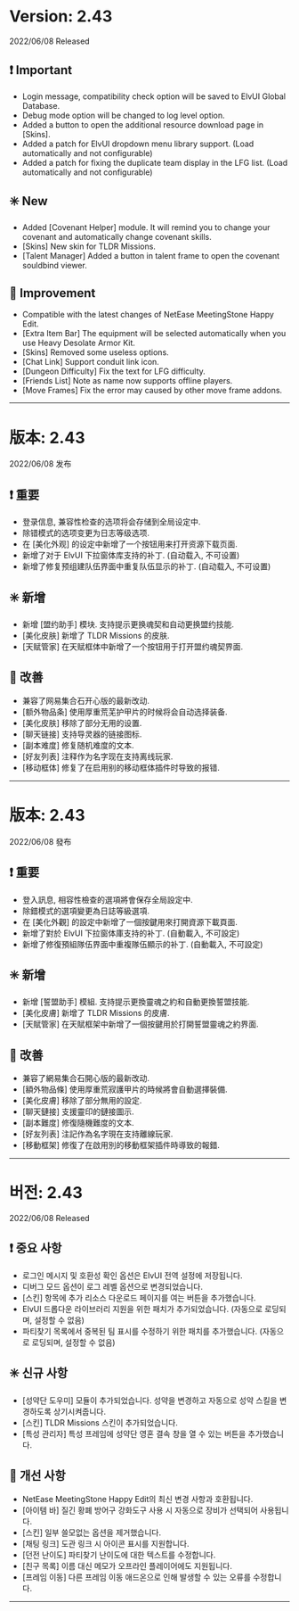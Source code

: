 # Version: 2.43
2022/06/08 Released
## ❗ Important
- Login message, compatibility check option will be saved to ElvUI Global Database.
- Debug mode option will be changed to log level option.
- Added a button to open the additional resource download page in [Skins].
- Added a patch for ElvUI dropdown menu library support. (Load automatically and not configurable)
- Added a patch for fixing the duplicate team display in the LFG list. (Load automatically and not configurable)
## ✳️ New
- Added [Covenant Helper] module. It will remind you to change your covenant and automatically change covenant skills.
- [Skins] New skin for TLDR Missions.
- [Talent Manager] Added a button in talent frame to open the covenant souldbind viewer.
## 💪 Improvement
- Compatible with the latest changes of NetEase MeetingStone Happy Edit.
- [Extra Item Bar] The equipment will be selected automatically when you use Heavy Desolate Armor Kit.
- [Skins] Removed some useless options.
- [Chat Link] Support conduit link icon.
- [Dungeon Difficulty] Fix the text for LFG difficulty.
- [Friends List] Note as name now supports offline players.
- [Move Frames] Fix the error may caused by other move frame addons.

------
# 版本: 2.43
2022/06/08 发布
## ❗ 重要
- 登录信息, 兼容性检查的选项将会存储到全局设定中.
- 除错模式的选项变更为日志等级选项.
- 在 [美化外观] 的设定中新增了一个按钮用来打开资源下载页面.
- 新增了对于 ElvUI 下拉窗体库支持的补丁. (自动载入, 不可设置)
- 新增了修复预组建队伍界面中重复队伍显示的补丁. (自动载入, 不可设置)
## ✳️ 新增
- 新增 [盟约助手] 模块. 支持提示更换魂契和自动更换盟约技能.
- [美化皮肤] 新增了 TLDR Missions 的皮肤.
- [天赋管家] 在天赋框体中新增了一个按钮用于打开盟约魂契界面.
## 💪 改善
- 兼容了网易集合石开心版的最新改动.
- [额外物品条] 使用厚重荒芜护甲片的时候将会自动选择装备.
- [美化皮肤] 移除了部分无用的设置.
- [聊天链接] 支持导灵器的链接图标.
- [副本难度] 修复随机难度的文本.
- [好友列表] 注释作为名字现在支持离线玩家.
- [移动框体] 修复了在启用别的移动框体插件时导致的报错.

------
# 版本: 2.43
2022/06/08 發布
## ❗ 重要
- 登入訊息, 相容性檢查的選項將會保存全局設定中.
- 除錯模式的選項變更為日誌等級選項.
- 在 [美化外觀] 的設定中新增了一個按鍵用來打開資源下載頁面.
- 新增了對於 ElvUI 下拉窗体庫支持的补丁. (自動載入, 不可設定)
- 新增了修復預組隊伍界面中重複隊伍顯示的补丁. (自動載入, 不可設定)
## ✳️ 新增
- 新增 [誓盟助手] 模組. 支持提示更換靈魂之約和自動更換誓盟技能.
- [美化皮膚] 新增了 TLDR Missions 的皮膚.
- [天賦管家] 在天賦框架中新增了一個按鍵用於打開誓盟靈魂之約界面.
## 💪 改善
- 兼容了網易集合石開心版的最新改动.
- [額外物品條] 使用厚重荒寂護甲片的時候將會自動選擇裝備.
- [美化皮膚] 移除了部分無用的設定.
- [聊天鏈接] 支援靈印的鏈接圖示.
- [副本難度] 修復隨機難度的文本.
- [好友列表] 注記作為名字現在支持離線玩家.
- [移動框架] 修復了在啟用別的移動框架插件時導致的報錯.

------
# 버전: 2.43
2022/06/08 Released
## ❗ 중요 사항
- 로그인 메시지 및 호환성 확인 옵션은 ElvUI 전역 설정에 저장됩니다.
- 디버그 모드 옵션이 로그 레벨 옵션으로 변경되었습니다.
- [스킨] 항목에 추가 리소스 다운로드 페이지를 여는 버튼을 추가했습니다.
- ElvUI 드롭다운 라이브러리 지원을 위한 패치가 추가되었습니다. (자동으로 로딩되며, 설정할 수 없음)
- 파티찾기 목록에서 중복된 팀 표시를 수정하기 위한 패치를 추가했습니다. (자동으로 로딩되며, 설정할 수 없음)
## ✳️ 신규 사항
- [성약단 도우미] 모듈이 추가되었습니다. 성약을 변경하고 자동으로 성약 스킬을 변경하도록 상기시켜줍니다.
- [스킨] TLDR Missions 스킨이 추가되었습니다.
- [특성 관리자] 특성 프레임에 성약단 영혼 결속 창을 열 수 있는 버튼을 추가했습니다.
## 💪 개선 사항
- NetEase MeetingStone Happy Edit의 최신 변경 사항과 호환됩니다.
- [아이템 바] 질긴 황폐 방어구 강화도구 사용 시 자동으로 장비가 선택되어 사용됩니다.
- [스킨] 일부 쓸모없는 옵션을 제거했습니다.
- [채팅 링크] 도관 링크 시 아이콘 표시를 지원합니다.
- [던전 난이도] 파티찾기 난이도에 대한 텍스트를 수정합니다.
- [친구 목록] 이름 대신 메모가 오프라인 플레이어에도 지원됩니다.
- [프레임 이동] 다른 프레임 이동 애드온으로 인해 발생할 수 있는 오류를 수정합니다.

------

